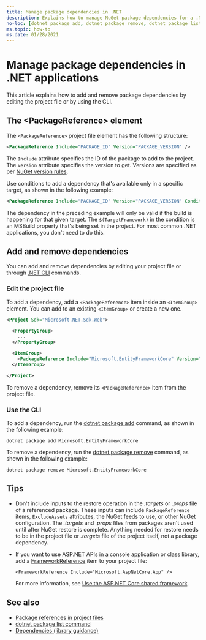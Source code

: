 ```yaml
---
title: Manage package dependencies in .NET
description: Explains how to manage NuGet package dependencies for a .NET application.
no-loc: [dotnet package add, dotnet package remove, dotnet package list]
ms.topic: how-to
ms.date: 01/28/2021
---
```

# Manage package dependencies in .NET applications

This article explains how to add and remove package dependencies by editing the project file or by using the CLI.

## The \<PackageReference> element

The `<PackageReference>` project file element has the following structure:

```xml
<PackageReference Include="PACKAGE_ID" Version="PACKAGE_VERSION" />
```

The `Include` attribute specifies the ID of the package to add to the project. The `Version` attribute specifies the version to get. Versions are specified as per [NuGet version rules](/nuget/create-packages/dependency-versions#version-ranges).

Use conditions to add a dependency that's available only in a specific target, as shown in the following example:

```xml
<PackageReference Include="PACKAGE_ID" Version="PACKAGE_VERSION" Condition="'$(TargetFramework)' == 'netcoreapp2.1'" />
```

The dependency in the preceding example will only be valid if the build is happening for that given target. The `$(TargetFramework)` in the condition is an MSBuild property that's being set in the project. For most common .NET applications, you don't need to do this.

## Add and remove dependencies

You can add and remove dependencies by editing your project file or through [.NET CLI](index.md) commands.

### Edit the project file

To add a dependency, add a `<PackageReference>` item inside an `<ItemGroup>` element. You can add to an existing `<ItemGroup>` or create a new one.

```xml
<Project Sdk="Microsoft.NET.Sdk.Web">

  <PropertyGroup>
    ...
  </PropertyGroup>

  <ItemGroup>
    <PackageReference Include="Microsoft.EntityFrameworkCore" Version="3.1.2" />
  </ItemGroup>

</Project>
```

To remove a dependency, remove its `<PackageReference>` item from the project file.

### Use the CLI

To add a dependency, run the [dotnet package add](/dotnet/core/tool/dotnet-package-add) command, as shown in the following example:

```dotnetcli
dotnet package add Microsoft.EntityFrameworkCore
```

To remove a dependency, run the [dotnet package remove](/dotnet/core/tool/dotnet-package-remove) command, as shown in the following example:

```dotnetcli
dotnet package remove Microsoft.EntityFrameworkCore
```

## Tips

- Don't include inputs to the restore operation in the *.targets* or *.props* file of a referenced package. These inputs can include `PackageReference` items, `ExcludeAssets` attributes, the NuGet feeds to use, or other NuGet configuration. The *.targets* and *.props* files from packages aren't used until after NuGet restore is complete. Anything needed for restore needs to be in the project file or *.targets* file of the project itself, not a package dependency.
- If you want to use ASP.NET APIs in a console application or class library, add a [FrameworkReference](../project-sdk/msbuild-props.md#frameworkreference) item to your project file:

  `<FrameworkReference Include="Microsoft.AspNetCore.App" />`

  For more information, see [Use the ASP.NET Core shared framework](/aspnet/core/fundamentals/target-aspnetcore#use-the-aspnet-core-shared-framework).

## See also

* [Package references in project files](../project-sdk/msbuild-props.md#reference-related-properties)
* [dotnet package list command](/dotnet/core/tool/dotnet-package-list)
* [Dependencies (library guidance)](../../standard/library-guidance/dependencies.md)
